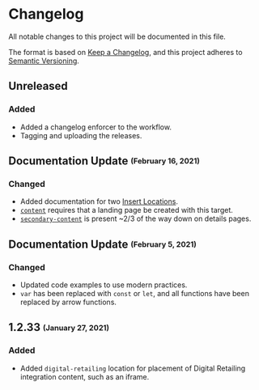 # Changelog
All notable changes to this project will be documented in this file.

The format is based on [Keep a Changelog](https://keepachangelog.com/en/1.0.0/),
and this project adheres to [Semantic Versioning](https://semver.org/spec/v2.0.0.html).

## Unreleased
### Added
* Added a changelog enforcer to the workflow.
* Tagging and uploading the releases.

## Documentation Update <sub><sup>(February 16, 2021)</sup></sub>
### Changed
* Added documentation for two <a href="https://dealerdotcom.github.io/web-integration-api-docs/#insert-locations">Insert Locations</a>.
* <a href="https://dealerdotcom.github.io/web-integration-api-docs/#content">`content`</a> requires that a landing page be created with this target.
* <a href="https://dealerdotcom.github.io/web-integration-api-docs/#secondary-content">`secondary-content`</a> is present ~2/3 of the way down on details pages.

## Documentation Update <sub><sup>(February 5, 2021)</sup></sub>
### Changed
* Updated code examples to use modern practices.
* `var` has been replaced with `const` or `let`, and all functions have been replaced by arrow functions.

## 1.2.33 <sub><sup>(January 27, 2021)</sup></sub>
### Added
* Added `digital-retailing` location for placement of Digital Retailing integration content, such as an iframe.
